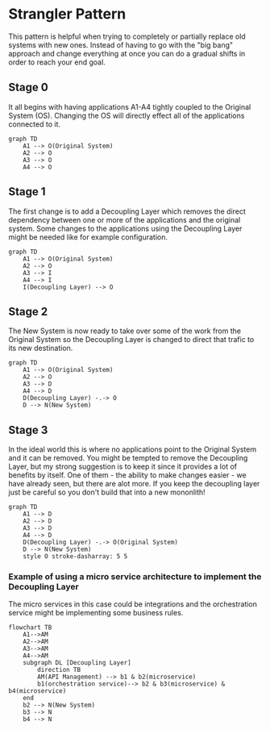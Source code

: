 <!--
``` mermaid
```
-->

# Strangler Pattern
This pattern is helpful when trying to completely or partially replace old systems with new ones. Instead of having to go with the "big bang" approach and change everything at once you can do a gradual shifts in order to reach your end goal.

## Stage 0
It all begins with having applications A1-A4 tightly coupled to the Original System (OS). Changing the OS will directly effect all of the applications connected to it.

``` mermaid
graph TD
    A1 --> O(Original System)
    A2 --> O
    A3 --> O
    A4 --> O
```

## Stage 1
The first change is to add a Decoupling Layer which removes the direct dependency between one or more of the applications and the original system. Some changes to the applications using the Decoupling Layer might be needed like for example configuration.

``` mermaid
graph TD
    A1 --> O(Original System)
    A2 --> O
    A3 --> I
    A4 --> I
    I(Decoupling Layer) --> O
```

## Stage 2
The New System is now ready to take over some of the work from the Original System so the Decoupling Layer is changed to direct that trafic to its new destination.

``` mermaid
graph TD
    A1 --> O(Original System)
    A2 --> O
    A3 --> D
    A4 --> D
    D(Decoupling Layer) -.-> O
    D --> N(New System)
```

## Stage 3
In the ideal world this is where no applications point to the Original System and it can be removed. You might be tempted to remove the Decoupling Layer, but my strong suggestion is to keep it since it provides a lot of benefits by itself. One of them - the ability to make changes easier - we have already seen, but there are alot more. If you keep the decoupling layer just be careful so you don't build that into a new mononlith!

``` mermaid
graph TD
    A1 --> D
    A2 --> D
    A3 --> D
    A4 --> D
    D(Decoupling Layer) -.-> O(Original System)
    D --> N(New System)
    style O stroke-dasharray: 5 5
```

### Example of using a micro service architecture to implement the Decoupling Layer
The micro services in this case could be integrations and the orchestration service might be implementing some business rules.

``` mermaid
flowchart TB
    A1-->AM
    A2-->AM
    A3-->AM
    A4-->AM
    subgraph DL [Decoupling Layer]
        direction TB
        AM(API Management) --> b1 & b2(microservice)
        b1(orchestration service)--> b2 & b3(microservice) & b4(microservice)
    end
    b2 --> N(New System)
    b3 --> N
    b4 --> N
    
```
